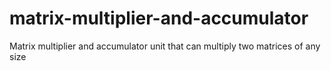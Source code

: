 # matrix-multiplier-and-accumulator
Matrix multiplier and accumulator unit that can multiply two matrices of any size
